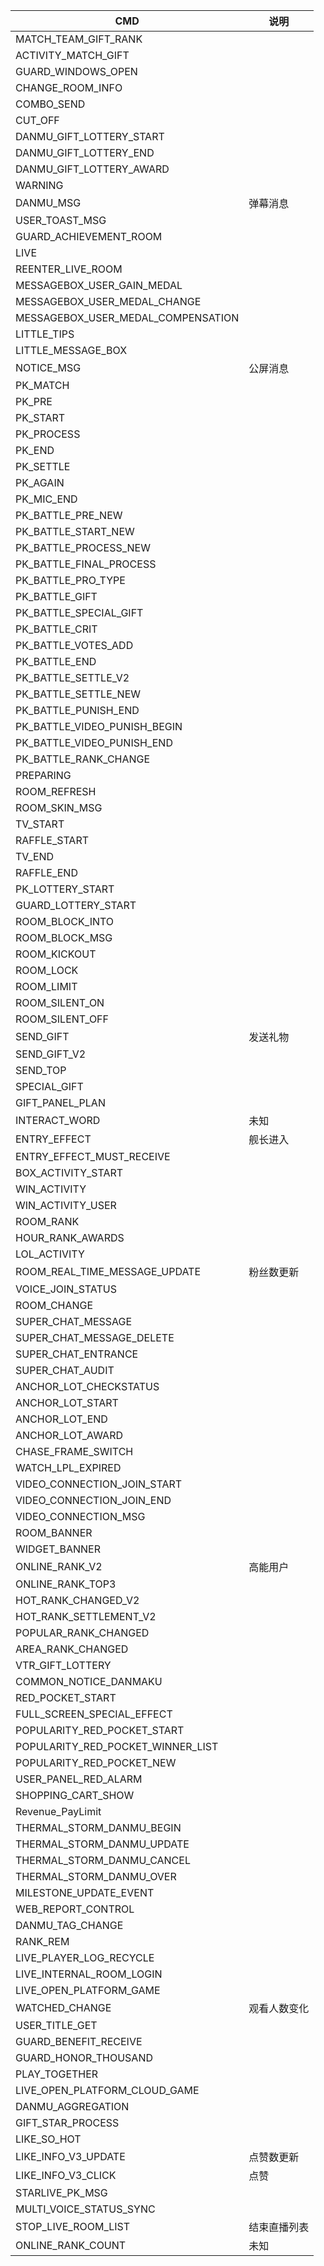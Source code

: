 | CMD                                | 说明     |
|------------------------------------|--------|
| MATCH_TEAM_GIFT_RANK               |        |
| ACTIVITY_MATCH_GIFT                |        |
| GUARD_WINDOWS_OPEN                 |        |
| CHANGE_ROOM_INFO                   |        |
| COMBO_SEND                         |        |
| CUT_OFF                            |        |
| DANMU_GIFT_LOTTERY_START           |        |
| DANMU_GIFT_LOTTERY_END             |        |
| DANMU_GIFT_LOTTERY_AWARD           |        |
| WARNING                            |        |
| DANMU_MSG                          | 弹幕消息   |
| USER_TOAST_MSG                     |        |
| GUARD_ACHIEVEMENT_ROOM             |        |
| LIVE                               |        |
| REENTER_LIVE_ROOM                  |        |
| MESSAGEBOX_USER_GAIN_MEDAL         |        |
| MESSAGEBOX_USER_MEDAL_CHANGE       |        |
| MESSAGEBOX_USER_MEDAL_COMPENSATION |        |
| LITTLE_TIPS                        |        |
| LITTLE_MESSAGE_BOX                 |        |
| NOTICE_MSG                         | 公屏消息   |
| PK_MATCH                           |        |
| PK_PRE                             |        |
| PK_START                           |        |
| PK_PROCESS                         |        |
| PK_END                             |        |
| PK_SETTLE                          |        |
| PK_AGAIN                           |        |
| PK_MIC_END                         |        |
| PK_BATTLE_PRE_NEW                  |        |
| PK_BATTLE_START_NEW                |        |
| PK_BATTLE_PROCESS_NEW              |        |
| PK_BATTLE_FINAL_PROCESS            |        |
| PK_BATTLE_PRO_TYPE                 |        |
| PK_BATTLE_GIFT                     |        |
| PK_BATTLE_SPECIAL_GIFT             |        |
| PK_BATTLE_CRIT                     |        |
| PK_BATTLE_VOTES_ADD                |        |
| PK_BATTLE_END                      |        |
| PK_BATTLE_SETTLE_V2                |        |
| PK_BATTLE_SETTLE_NEW               |        |
| PK_BATTLE_PUNISH_END               |        |
| PK_BATTLE_VIDEO_PUNISH_BEGIN       |        |
| PK_BATTLE_VIDEO_PUNISH_END         |        |
| PK_BATTLE_RANK_CHANGE              |        |
| PREPARING                          |        |
| ROOM_REFRESH                       |        |
| ROOM_SKIN_MSG                      |        |
| TV_START                           |        |
| RAFFLE_START                       |        |
| TV_END                             |        |
| RAFFLE_END                         |        |
| PK_LOTTERY_START                   |        |
| GUARD_LOTTERY_START                |        |
| ROOM_BLOCK_INTO                    |        |
| ROOM_BLOCK_MSG                     |        |
| ROOM_KICKOUT                       |        |
| ROOM_LOCK                          |        |
| ROOM_LIMIT                         |        |
| ROOM_SILENT_ON                     |        |
| ROOM_SILENT_OFF                    |        |
| SEND_GIFT                          | 发送礼物   |
| SEND_GIFT_V2                       |        |
| SEND_TOP                           |        |
| SPECIAL_GIFT                       |        |
| GIFT_PANEL_PLAN                    |        |
| INTERACT_WORD                      | 未知     |
| ENTRY_EFFECT                       | 舰长进入   |
| ENTRY_EFFECT_MUST_RECEIVE          |        |
| BOX_ACTIVITY_START                 |        |
| WIN_ACTIVITY                       |        |
| WIN_ACTIVITY_USER                  |        |
| ROOM_RANK                          |        |
| HOUR_RANK_AWARDS                   |        |
| LOL_ACTIVITY                       |        |
| ROOM_REAL_TIME_MESSAGE_UPDATE      | 粉丝数更新  |
| VOICE_JOIN_STATUS                  |        |
| ROOM_CHANGE                        |        |
| SUPER_CHAT_MESSAGE                 |        |
| SUPER_CHAT_MESSAGE_DELETE          |        |
| SUPER_CHAT_ENTRANCE                |        |
| SUPER_CHAT_AUDIT                   |        |
| ANCHOR_LOT_CHECKSTATUS             |        |
| ANCHOR_LOT_START                   |        |
| ANCHOR_LOT_END                     |        |
| ANCHOR_LOT_AWARD                   |        |
| CHASE_FRAME_SWITCH                 |        |
| WATCH_LPL_EXPIRED                  |        |
| VIDEO_CONNECTION_JOIN_START        |        |
| VIDEO_CONNECTION_JOIN_END          |        |
| VIDEO_CONNECTION_MSG               |        |
| ROOM_BANNER                        |        |
| WIDGET_BANNER                      |        |
| ONLINE_RANK_V2                     | 高能用户   |
| ONLINE_RANK_TOP3                   |        |
| HOT_RANK_CHANGED_V2                |        |
| HOT_RANK_SETTLEMENT_V2             |        |
| POPULAR_RANK_CHANGED               |        |
| AREA_RANK_CHANGED                  |        |
| VTR_GIFT_LOTTERY                   |        |
| COMMON_NOTICE_DANMAKU              |        |
| RED_POCKET_START                   |        |
| FULL_SCREEN_SPECIAL_EFFECT         |        |
| POPULARITY_RED_POCKET_START        |        |
| POPULARITY_RED_POCKET_WINNER_LIST  |        |
| POPULARITY_RED_POCKET_NEW          |        |
| USER_PANEL_RED_ALARM               |        |
| SHOPPING_CART_SHOW                 |        |
| Revenue_PayLimit                   |        |
| THERMAL_STORM_DANMU_BEGIN          |        |
| THERMAL_STORM_DANMU_UPDATE         |        |
| THERMAL_STORM_DANMU_CANCEL         |        |
| THERMAL_STORM_DANMU_OVER           |        |
| MILESTONE_UPDATE_EVENT             |        |
| WEB_REPORT_CONTROL                 |        |
| DANMU_TAG_CHANGE                   |        |
| RANK_REM                           |        |
| LIVE_PLAYER_LOG_RECYCLE            |        |
| LIVE_INTERNAL_ROOM_LOGIN           |        |
| LIVE_OPEN_PLATFORM_GAME            |        |
| WATCHED_CHANGE                     | 观看人数变化 |
| USER_TITLE_GET                     |        |
| GUARD_BENEFIT_RECEIVE              |        |
| GUARD_HONOR_THOUSAND               |        |
| PLAY_TOGETHER                      |        |
| LIVE_OPEN_PLATFORM_CLOUD_GAME      |        |
| DANMU_AGGREGATION                  |        |
| GIFT_STAR_PROCESS                  |        |
| LIKE_SO_HOT                        |        |
| LIKE_INFO_V3_UPDATE                | 点赞数更新  |
| LIKE_INFO_V3_CLICK                 | 点赞     |
| STARLIVE_PK_MSG                    |        |
| MULTI_VOICE_STATUS_SYNC            |        |
| STOP_LIVE_ROOM_LIST                | 结束直播列表 | 
| ONLINE_RANK_COUNT                  | 未知     | 
